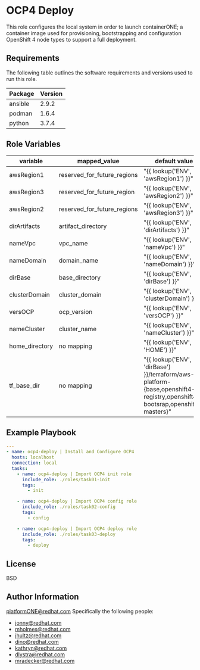 OCP4 Deploy
=========

This role configures the local system in order to launch containerONE; a container image used for provisioning, bootstrapping and configuration OpenShift 4 node types to support a full deployment. 

Requirements
------------

The following table outlines the software requirements and versions used to run this role.

| Package | Version |
| ------- | ------- |
| ansible | 2.9.2   | 
| podman  | 1.6.4   |
| python  | 3.7.4   |

Role Variables
--------------

| variable | mapped_value | default value |
| -------- | ------------- | ------------ |
| awsRegion1 | reserved_for_future_regions | "{{ lookup('ENV', 'awsRegion1') }}" |
| awsRegion3 | reserved_for_future_region  | "{{ lookup('ENV', 'awsRegion2') }}" |
| awsRegion2 | reserved_for_future_regions | "{{ lookup('ENV', 'awsRegion3') }}" |
| dirArtifacts | artifact_directory | "{{ lookup('ENV', 'dirArtifacts') }}" |
| nameVpc | vpc_name | "{{ lookup('ENV', 'nameVpc') }}" |
| nameDomain | domain_name | "{{ lookup('ENV', 'nameDomain') }}" |
| dirBase | base_directory | "{{ lookup('ENV', 'dirBase') }}" |
| clusterDomain | cluster_domain | "{{ lookup('ENV', 'clusterDomain') }}" |
| versOCP | ocp_version | "{{ lookup('ENV', 'versOCP') }}"|
| nameCluster | cluster_name | "{{ lookup('ENV', 'nameCluster') }}" |
| home_directory | no mapping | "{{ lookup('ENV', 'HOME') }}" |
| tf_base_dir | no mapping | "{{ lookup('ENV', 'dirBase') }}/terraform/aws-platform-{base,openshift4-registry,openshift4-bootsrap,openshift4-masters}"

Example Playbook
----------------
```yaml
---
- name: ocp4-deploy | Install and Configure OCP4
  hosts: localhost
  connection: local
  tasks:
    - name: ocp4-deploy | Import OCP4 init role
      include_role: ./roles/task01-init
      tags:
        - init

    - name: ocp4-deploy | Import OCP4 config role
      include_role: ./roles/task02-config
      tags:
        - config

    - name: ocp4-deploy | Import OCP4 deploy role
      include_role: ./roles/task03-deploy
      tags:
        - deploy
```

License
-------

BSD

Author Information
------------------
platformONE@redhat.com 
Specifically the following people:
* jonny@redhat.com
* mholmes@redhat.com
* jhultz@redhat.com
* dino@redhat.com
* kathryn@redhat.com
* dlystra@redhat.com
* mradecker@redhat.com

